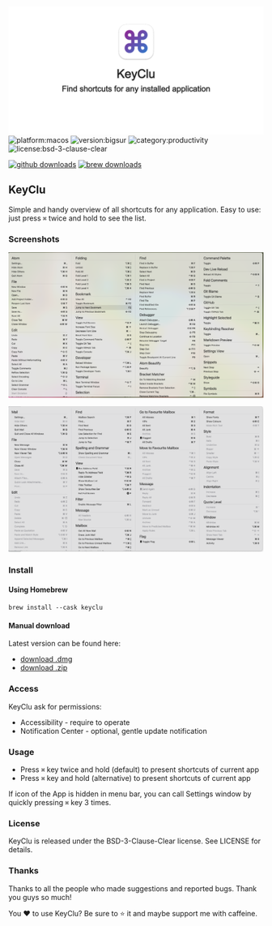 [<img src="https://github.com/Anze/KeyCluCask/blob/main/img/logo.png?raw=true"/>](https://github.com/Anze/KeyCluCask/blob/main/img/logo.png?raw=true)
![platform:macos](https://img.shields.io/badge/platform-macOS-2F3640.svg)
![version:bigsur](https://img.shields.io/badge/requirements-Big%20Sur%2B-337AFF.svg)
![category:productivity](https://img.shields.io/badge/category-productivity-blue.svg)
![license:bsd-3-clause-clear](https://img.shields.io/badge/license-BSD--3--Clause--Clear-orange.svg)

[![github downloads](https://img.shields.io/github/downloads/Anze/KeyCluCask/total.svg?label=github%20downloads)](https://github.com/Anze/KeyCluCask/releases/latest)
[![brew downloads](https://img.shields.io/badge/dynamic/json.svg?url=https://formulae.brew.sh/api/cask/keyclu.json&query=$.analytics.install[%27365d%27].keyclu&label=homebrew%20installs&color=brightgreen)](https://formulae.brew.sh/cask/keyclu)

KeyClu
--------------

Simple and handy overview of all shortcuts for any application. Easy to use: just press `⌘` twice and hold to see the list.

### Screenshots

![screenshot1](https://github.com/Anze/KeyCluCask/blob/main/img/screenshot_1.png?raw=true)

![screenshot2](https://github.com/Anze/KeyCluCask/blob/main/img/screenshot_2.png?raw=true)

### Install

#### Using Homebrew

```
brew install --cask keyclu
```

#### Manual download
Latest version can be found here:
* [download .dmg](https://github.com/Anze/KeyCluCask/releases/latest)
* [download .zip](https://github.com/Anze/KeyCluCask/releases/latest)

### Access
KeyClu ask for permissions:
* Accessibility - require to operate
* Notification Center - optional, gentle update notification

### Usage
* Press `⌘` key twice and hold (default) to present shortcuts of current app
* Press `⌘` key and hold (alternative) to present shortcuts of current app

If icon of the App is hidden in menu bar, you can call Settings window by quickly pressing `⌘` key 3 times.

### License
KeyClu is released under the BSD-3-Clause-Clear license. See LICENSE for details.

### Thanks
Thanks to all the people who made suggestions and reported bugs. Thank you guys so much!

You ❤️ to use KeyClu? Be sure to ⭐ it and maybe support me with caffeine.
